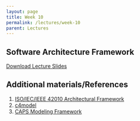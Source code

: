 ```yaml
---
layout: page
title: Week 10
permalink: /lectures/week-10
parent: Lectures
---
```


## Software Architecture Framework

[Download Lecture Slides](https://karthikv1392.github.io/cs6401_se/w10_L1_Architecture_Framework.pdf)



## Additional materials/References

1. [ISO/IEC/IEEE 42010 Architectural Framework](https://www.iso.org/standard/50508.html)
2. [c4model](https://c4model.com)
3. [CAPS Modeling Framework](https:/caps.disim.univaq.it)
